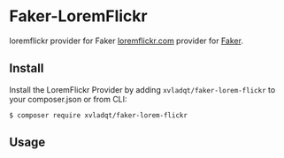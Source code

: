 Faker-LoremFlickr
===============================

loremflickr provider for Faker
[loremflickr.com](http://loremflickr.com/) provider for [Faker](https://github.com/fzaninotto/Faker).

## Install

Install the LoremFlickr Provider by adding `xvladqt/faker-lorem-flickr` to your composer.json or from CLI:

```
$ composer require xvladqt/faker-lorem-flickr
```

## Usage